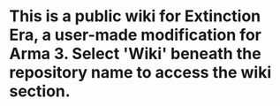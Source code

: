 # This is a public wiki for Extinction Era, a user-made modification for Arma 3. Select 'Wiki' beneath the repository name to access the wiki section.
